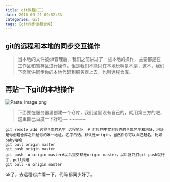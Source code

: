 ```yaml
---
title: git教程(三)
date: 2016-09-21 09:52:33
categories: Git
tags: [git同步远程仓库]
---
```

## git的远程和本地的同步交互操作
>当本地的文件被git管理后，我们之前讲过了一些本地的操作，主要都是在工作区和暂存区进行操作，但是我们不能只在本地玩啊是不是，这不，我们下面就讲同步你的本地代码到服务器上去，也叫远程仓库。

<!-- more -->
## 再贴一下git的本地操作
![Paste_Image.png](http://upload-images.jianshu.io/upload_images/1654122-d7fe4a18bdef896d.png?imageMogr2/auto-orient/strip%7CimageView2/2/w/1240)

> 下面要在服务器里创建一个仓库，我们这里没有自己的，就用第三方的吧，这里自己百度一下好吧~~~~~~~~

```
git remote add 远程仓库的名字 远程地址  # 对应的中文对应你的仓库名字和地址，地址是你创建仓库之后给你的唯一地址，名字的话，默认是origin，当然你你可以自己起名，比如baby哈哈
git pull origin master
git push origin master
git push -u origin master#以后提交都是origin master，以后就只打git push就行了，pull同理
git pull -u origin master
```
ok了，去远程仓库看一下，代码都同步好了。
